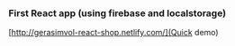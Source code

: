 ### First React app (using firebase and localstorage)

[http://gerasimvol-react-shop.netlify.com/](Quick demo)